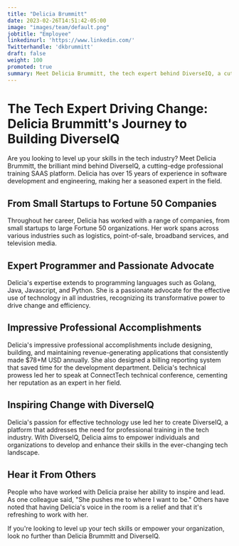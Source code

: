 ```yaml
---
title: "Delicia Brummitt"
date: 2023-02-26T14:51:42-05:00
image: "images/team/default.png"
jobtitle: "Employee"
linkedinurl: 'https://www.linkedin.com/'
Twitterhandle: 'dkbrummitt'
draft: false
weight: 100
promoted: true
summary: Meet Delicia Brummitt, the tech expert behind DiverseIQ, a cutting-edge professional training SAAS platform. With 15+ years of experience in software development and engineering, she's architected and maintained revenue-generating applications that consistently make $78+M USD annually. Now, she's on a mission to empower individuals and organizations with DiverseIQ. Ready to level up your tech skills? Look no further than Delicia.
---
```


# The Tech Expert Driving Change: Delicia Brummitt's Journey to Building DiverseIQ

Are you looking to level up your skills in the tech industry? Meet Delicia Brummitt, the brilliant mind behind DiverseIQ, a cutting-edge professional training SAAS platform. Delicia has over 15 years of experience in software development and engineering, making her a seasoned expert in the field.

## From Small Startups to Fortune 50 Companies

Throughout her career, Delicia has worked with a range of companies, from small startups to large Fortune 50 organizations. Her work spans across various industries such as logistics, point-of-sale, broadband services, and television media.

## Expert Programmer and Passionate Advocate

Delicia's expertise extends to programming languages such as Golang, Java, Javascript, and Python. She is a passionate advocate for the effective use of technology in all industries, recognizing its transformative power to drive change and efficiency.

## Impressive Professional Accomplishments

Delicia's impressive professional accomplishments include designing, building, and maintaining revenue-generating applications that consistently made $78+M USD annually. She also designed a billing reporting system that saved time for the development department. Delicia's technical prowess led her to speak at ConnectTech technical conference, cementing her reputation as an expert in her field.

## Inspiring Change with DiverseIQ

Delicia's passion for effective technology use led her to create DiverseIQ, a platform that addresses the need for professional training in the tech industry. With DiverseIQ, Delicia aims to empower individuals and organizations to develop and enhance their skills in the ever-changing tech landscape.

## Hear it From Others

People who have worked with Delicia praise her ability to inspire and lead. As one colleague said, "She pushes me to where I want to be." Others have noted that having Delicia's voice in the room is a relief and that it's refreshing to work with her.

If you're looking to level up your tech skills or empower your organization, look no further than Delicia Brummitt and DiverseIQ.
